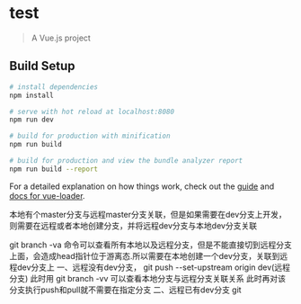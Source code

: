 # test

> A Vue.js project

## Build Setup

``` bash
# install dependencies
npm install

# serve with hot reload at localhost:8080
npm run dev

# build for production with minification
npm run build

# build for production and view the bundle analyzer report
npm run build --report
```

For a detailed explanation on how things work, check out the [guide](http://vuejs-templates.github.io/webpack/) and [docs for vue-loader](http://vuejs.github.io/vue-loader).

本地有个master分支与远程master分支关联，但是如果需要在dev分支上开发，则需要在远程或者本地创建分支，并将远程dev分支与本地dev分支关联

git branch -va 命令可以查看所有本地以及远程分支，但是不能直接切到远程分支上面，会造成head指针位于游离态.所以需要在本地创建一个dev分支，关联到远程dev分支上
一、远程没有dev分支，
    git push --set-upstream origin dev(远程分支)
    此时用
    git branch -vv
    可以查看本地分支与远程分支关联关系
    此时再对该分支执行push和pull就不需要在指定分支
二、远程已有dev分支
    git 